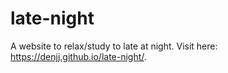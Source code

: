 # late-night
A website to relax/study to late at night.
Visit here: https://denjj.github.io/late-night/.

